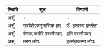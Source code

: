 | स्थिति | सूत्र | टिप्पणी |
| ----- | ------- | ------ |
| असुँ | - | - |
| असुँ | उपदेशेऽजनुनासिक इत् | उँ-इत्यस्य इत्संज्ञा |
| असुँ | शेषात् कर्तरि परस्मैपदम् | इति परस्मैपदम् |
| अस् | तस्य लोपः | इत्संज्ञकस्य लोपः |
